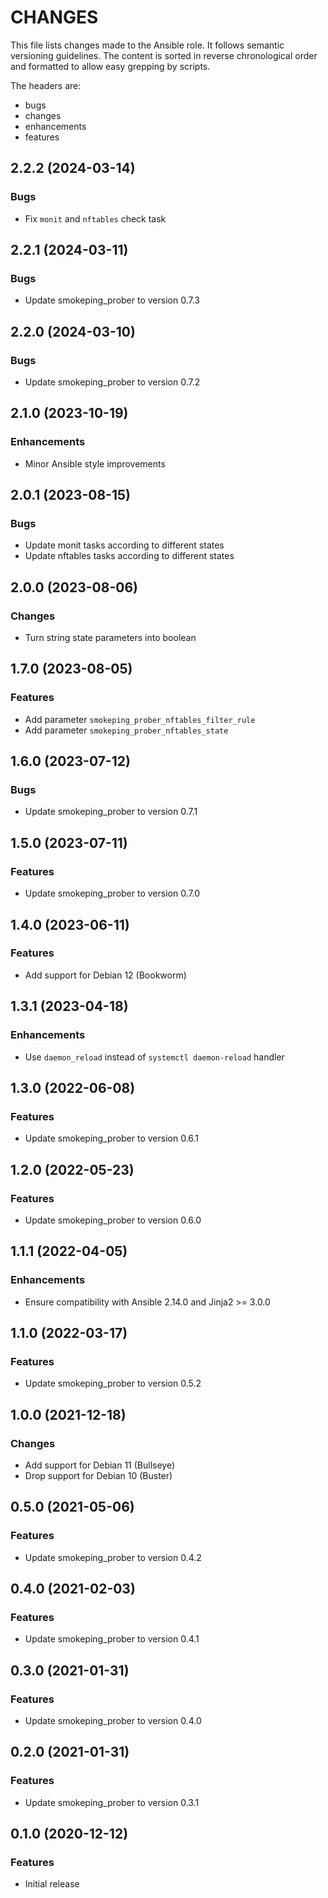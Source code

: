 # CHANGES

This file lists changes made to the Ansible role. It follows semantic versioning
guidelines. The content is sorted in reverse chronological order and formatted
to allow easy grepping by scripts.

The headers are:
- bugs
- changes
- enhancements
- features

## 2.2.2 (2024-03-14)

### Bugs

- Fix `monit` and `nftables` check task

## 2.2.1 (2024-03-11)

### Bugs

- Update smokeping_prober to version 0.7.3

## 2.2.0 (2024-03-10)

### Bugs

- Update smokeping_prober to version 0.7.2

## 2.1.0 (2023-10-19)

### Enhancements

- Minor Ansible style improvements

## 2.0.1 (2023-08-15)

### Bugs

- Update monit tasks according to different states
- Update nftables tasks according to different states

## 2.0.0 (2023-08-06)

### Changes

- Turn string state parameters into boolean

## 1.7.0 (2023-08-05)

### Features

- Add parameter `smokeping_prober_nftables_filter_rule`
- Add parameter `smokeping_prober_nftables_state`

## 1.6.0 (2023-07-12)

### Bugs

- Update smokeping_prober to version 0.7.1

## 1.5.0 (2023-07-11)

### Features

- Update smokeping_prober to version 0.7.0

## 1.4.0 (2023-06-11)

### Features

- Add support for Debian 12 (Bookworm)

## 1.3.1 (2023-04-18)

### Enhancements

- Use `daemon_reload` instead of `systemctl daemon-reload` handler

## 1.3.0 (2022-06-08)

### Features

- Update smokeping_prober to version 0.6.1

## 1.2.0 (2022-05-23)

### Features

- Update smokeping_prober to version 0.6.0

## 1.1.1 (2022-04-05)

### Enhancements

- Ensure compatibility with Ansible 2.14.0 and Jinja2 >= 3.0.0

## 1.1.0 (2022-03-17)

### Features

- Update smokeping_prober to version 0.5.2

## 1.0.0 (2021-12-18)

### Changes

- Add support for Debian 11 (Bullseye)
- Drop support for Debian 10 (Buster)

## 0.5.0 (2021-05-06)

### Features

- Update smokeping_prober to version 0.4.2

## 0.4.0 (2021-02-03)

### Features

- Update smokeping_prober to version 0.4.1

## 0.3.0 (2021-01-31)

### Features

- Update smokeping_prober to version 0.4.0

## 0.2.0 (2021-01-31)

### Features

- Update smokeping_prober to version 0.3.1

## 0.1.0 (2020-12-12)

### Features

- Initial release
